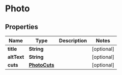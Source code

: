 

# Photo


## Properties

| Name | Type | Description | Notes |
|------------ | ------------- | ------------- | -------------|
|**title** | **String** |  |  [optional] |
|**altText** | **String** |  |  [optional] |
|**cuts** | [**PhotoCuts**](PhotoCuts.md) |  |  [optional] |



